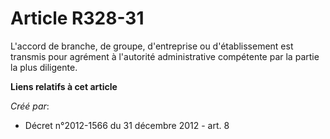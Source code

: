 # Article R328-31

L'accord de branche, de groupe, d'entreprise ou d'établissement est transmis pour agrément à l'autorité administrative
compétente par la partie la plus diligente.

**Liens relatifs à cet article**

_Créé par_:

  - Décret n°2012-1566 du 31 décembre 2012 - art. 8
